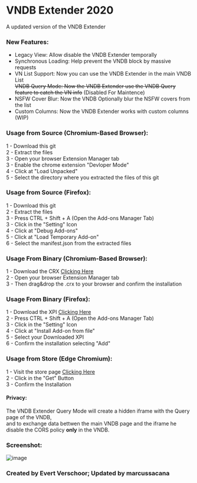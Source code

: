 # VNDB Extender 2020
A updated version of the VNDB Extender

### New Features:
- Legacy View: Allow disable the VNDB Extender temporally  
- Synchronous Loading: Help prevent the VNDB block by massive requests  
- VN List Support: Now you can use the VNDB Extender in the main VNDB List  
 ~~VNDB Query Mode: Now the VNDB Extender use the VNDB Query feature to catch the VN info~~ (Disabled For Maintence)
- NSFW Cover Blur: Now the VNDB Optionally blur the NSFW covers from the list
- Custom Columns: Now the VNDB Extender works with custom columns (WIP)

### Usage from Source (Chromium-Based Browser):
1 - Download this git  
2 - Extract the files  
3 - Open your browser Extension Manager tab  
3 - Enable the chrome extension "Devloper Mode"  
4 - Click at "Load Unpacked"  
5 - Select the directory where you extracted the files of this git

### Usage from Source (Firefox):
1 - Download this git  
2 - Extract the files  
3 - Press CTRL + Shift + A (Open the Add-ons Manager Tab)  
3 - Click in the "Setting" Icon  
4 - Click at "Debug Add-ons"  
5 - Click at "Load Temporary Add-on"  
6 - Select the manifest.json from the extracted files

### Usage From Binary (Chromium-Based Browser):
1 - Download the CRX [Clicking Here](https://github.com/marcussacana/VNDB-Extender-2020/releases)  
2 - Open your browser Extension Manager tab  
3 - Then drag&drop the .crx to your browser and confirm the installation

### Usage From Binary (Firefox):
1 - Download the XPI [Clicking Here](https://github.com/marcussacana/VNDB-Extender-2020/releases)    
2 - Press CTRL + Shift + A (Open the Add-ons Manager Tab)  
3 - Click in the "Setting" Icon  
4 - Click at "Install Add-on from file"  
5 - Select your Downloaded XPI  
6 - Confirm the installation selecting "Add"  

### Usage from Store (Edge Chromium):
1 - Visit the store page [Clicking Here](https://microsoftedge.microsoft.com/addons/detail/gpjhodjfknjikogncjacjnkjcdhijanf)  
2 - Click in the "Get" Button  
3 - Confirm the Installation 

#### Privacy:
The VNDB Extender Query Mode will create a hidden iframe with the Query page of the VNDB,  
and to exchange data bettwen the main VNDB page and the iframe he disable the CORS policy **only** in the VNDB.

### Screenshot:
![image](https://user-images.githubusercontent.com/10576957/71759552-8a132b80-2e8d-11ea-9c88-58e3200e3431.png)

###  Created by Evert Verschoor; Updated by marcussacana

